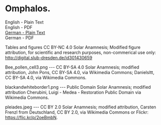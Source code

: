# Omphalos.

English - Plain Text  
English - PDF  
[German - Plain Text](full-text-german.md)  
German - PDF  

Tables and figures CC BY-NC 4.0 Solar Anamnesis; Modified figure attribution, for scientific and research purposes, non-commerical use only: http://digital.slub-dresden.de/id301430659

Bee_pollen_cell3.png ---  CC BY-SA 4.0 Solar Anamnesis; modified attribution, John Pons, CC BY-SA 4.0, via Wikimedia Commons; Danielsltt, CC BY-SA 4.0, via Wikimedia Commons.

blackandwhiteborder1.png --- Public Domain Solar Anamnesis; modified attribution Cherubini, Luigi - Medea - Restoration Public Domain via Wikimedia Commons.

pleiades.jpeg --- CC BY 2.0 Solar Anamnesis; modified attribution, Carsten Frenzl from Deutschland, CC BY 2.0, via Wikimedia Commons or Flickr: https://flic.kr/p/2oeBmbN.
